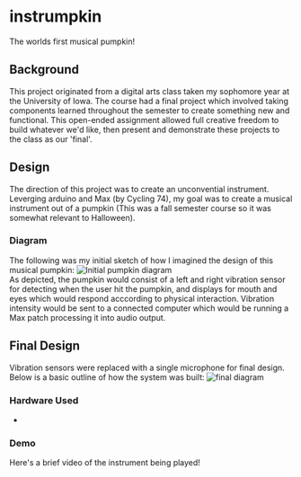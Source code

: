 # instrumpkin
The worlds first musical pumpkin!

## Background
This project originated from a digital arts class taken my sophomore year at the University of Iowa. The course had a final project which involved taking components learned throughout the semester to create something new and functional. This open-ended assignment allowed full creative freedom to build whatever we'd like, then present and demonstrate these projects to the class as our 'final'.

## Design
The direction of this project was to create an unconvential instrument. Leverging arduino and Max (by Cycling 74), my goal was to create a musical instrument out of a pumpkin (This was a fall semester course so it was somewhat relevant to Halloween).

### Diagram
The following was my initial sketch of how I imagined the design of this musical pumpkin:
![Initial pumpkin diagram](https://raw.githubusercontent.com/bmanTM/instrumpkin/45e1f4ea7b41479f675dab53adc8ef177cf7491f/demos/project_diagram.svg)
<br>
As depicted, the pumpkin would consist of a left and right vibration sensor for detecting when the user hit the pumpkin, and displays for mouth and eyes which would respond acccording to physical interaction. Vibration intensity would be sent to a connected computer which would be running a Max patch processing it into audio output.

## Final Design
Vibration sensors were replaced with a single microphone for final design. Below is a basic outline of how the system was built:
![final diagram](https://raw.githubusercontent.com/bmanTM/instrumpkin/2e3b48880942b0b04c983ad64d553cc3dc4fead3/demos/final_diagram.svg)

### Hardware Used
- 

### Demo
Here's a brief video of the instrument being played!
